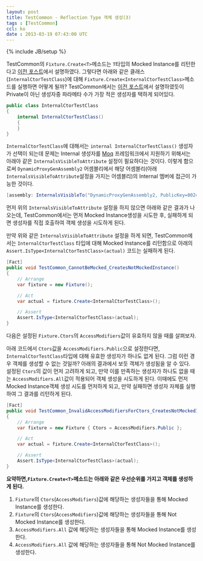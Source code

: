 ```yaml
---
layout: post
title: TestCommon - Reflection Type 객체 생성(3)
tags : [TestCommon]
ccl: ko
date : 2013-03-19 07:43:00 UTC
---
```

{% include JB/setup %}

TestCommon의 `Fixture.Create<T>`메소드는 `T`타입의 Mocked Instance를 리턴한다고 [이전 포스트]에서 설명하였다.
그렇다면 아래와 같은 클래스(`InternalCtorTestClass`)에 대해 `Fixture.Create<InternalCtorTestClass>`메소드를 실행하면 어떻게 될까?
TestCommon에서는 [이전 포스트]에서 설명하였듯이 Private이 아닌 생성자중 파라메타 수가 가장 적은 
생성자를 택하게 되어있다.


```c#
public class InternalCtorTestClass
{
    internal InternalCtorTestClass()
    {
    }
}
```

`InternalCtorTestClass`에 대해서는 `internal InternalCtorTestClass()` 생성자가 선택이 되는데 문제는 Internal 생성자를 [Moq] 프레임워크에서 지원하기 위해서는
아래아 같은 `InternalsVisibleToAttribute` 설정이 필요하다는 것이다. 이렇게 함으로써 `DynamicProxyGenAssembly2` 어셈블리에서 
해당 어셈블리(아래 `InternalsVisibleToAttribute`설정을 가지는 어셈블리)의 Internal 멤버에 접근이 가능한 것이다.

```c#
[assembly: InternalsVisibleTo("DynamicProxyGenAssembly2, PublicKey=0024000004800000940000000602000000240000525341310004000001000100c547cac37abd99c8db225ef2f6c8a3602f3b3606cc9891605d02baa56104f4cfc0734aa39b93bf7852f7d9266654753cc297e7d2edfe0bac1cdcf9f717241550e0a7b191195b7667bb4f64bcb8e2121380fd1d9d46ad2d92d2d15605093924cceaf74c4861eff62abf69b9291ed0a340e113be11e6a7d3113e92484cf7045cc7")]
```

먼저 위의 `InternalsVisibleToAttribute` 설정을 하지 않으면 아래와 같은 결과가 나오는데, TestCommon에서는 먼저 Mocked Instance생성을 시도한 후,
실패하게 되면 생성자를 직접 호출하여 객체 생성을 시도하게 된다.

만약 위와 같은 `InternalsVisibleToAttribute` 설정을 하게 되면, TestCommon에서는 `InternalCtorTestClass` 타입에 대해 Mocked Instance를 리턴함으로
아래의 `Assert.IsType<InternalCtorTestClass>(actual)` 코드는 실패하게 된다.

```c#
[Fact]
public void TestCommon_CannotBeMocked_CreatesNotMockedInstance()
{
    // Arrange
    var fixture = new Fixture();

    // Act
    var actual = fixture.Create<InternalCtorTestClass>();

    // Assert
    Assert.IsType<InternalCtorTestClass>(actual);
}
```

<!-- break -->

다음은 설정된 `Fixture.Ctors`의 `AccessModifiers`값이 유효하지 않을 때를 살펴보자.

아래 코드에서 `Ctors`값을 `AccessModifiers.Public`으로 설정한다면,
`InternalCtorTestClass`타입에 대해 유효한 생성자가 하나도 없게 된다.
그럼 이런 경우 객체를 생성할 수 없는 것일까? 아래의 결과에서 보듯 객체가 생성됨을 알 수 있다.
설정된 `Ctors`의 값이 먼저 고려하게 되고, 만약 이를 만족하는 생성자가 하나도 없을 때는 
`AccessModifiers.All`값이 적용되어 객체 생성을 시도하게 된다. 이때에도 먼저 Mocked Instance객체 생성 시도를 먼저하게 되고,
만약 실패하면 생성자 자체를 실행하여 그 결과를 리턴하게 된다.

```c#
[Fact]
public void TestCommon_InvalidAccessModifiersForCtors_CreatesNotMockedInstance()
{
    // Arrange
    var fixture = new Fixture { Ctors = AccessModifiers.Public };

    // Act
    var actual = fixture.Create<InternalCtorTestClass>();

    // Assert
    Assert.IsType<InternalCtorTestClass>(actual);
}
```

**요약하면,`Fixture.Create<T>`메소드는 아래와 같은 우선순위를 가지고 객체를 생성하게 된다.**

1.  `Fixture`의 `Ctors`(`AccessModifiers`)값에 해당하는 생성자들을 통해 Mocked Instance를 생성한다.
2.  `Fixture`의 `Ctors`(`AccessModifiers`)값에 해당하는 생성자들을 통해 Not Mocked Instance를 생성한다.
3.  `AccessModifiers.All` 값에 해당하는 생성자들을 통해 Mocked Instance를 생성한다.
4.  `AccessModifiers.All` 값에 해당하는 생성자들을 통해 Not Mocked Instance를 생성한다.

[이전 포스트]: /TestCommon-Reflection-Type-객체-생성-2
[Moq]: https://github.com/Moq/moq4